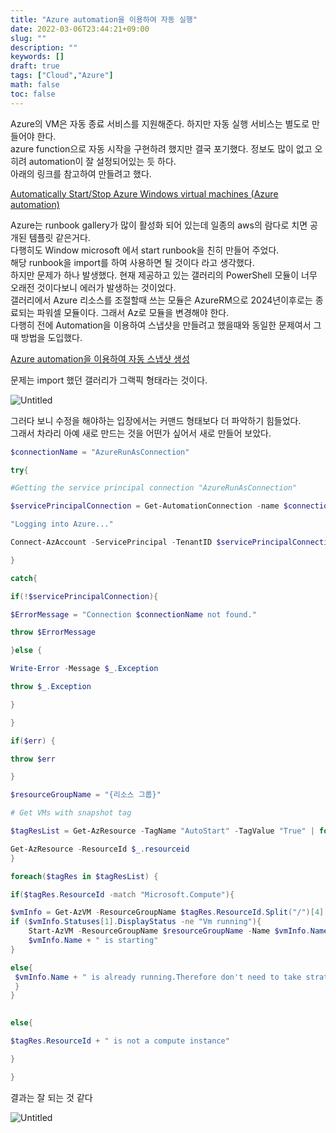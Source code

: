 ```yaml
---
title: "Azure automation을 이용하여 자동 실행"
date: 2022-03-06T23:44:21+09:00
slug: ""
description: ""
keywords: []
draft: true
tags: ["Cloud","Azure"]
math: false
toc: false
---
```


Azure의 VM은 자동 종료 서비스를 지원해준다. 하지만 자동 실행 서비스는 별도로 만들어야 한다.  
azure function으로 자동 시작을 구현하려 했지만 결국 포기했다.  정보도 많이 없고 오히려 automation이 잘 설정되어있는 듯 하다.  
아래의 링크를 참고하여 만들려고 했다.

[Automatically Start/Stop Azure Windows virtual machines (Azure automation)](https://izy.codes/azure-automation-virtual-machine-on-off-en/)

Azure는 runbook gallery가 많이 활성화 되어 있는데 일종의 aws의 람다로 치면 공개된 템플릿 같은거다.  
다행히도 Window microsoft 에서 start runbook을 친히 만들어 주었다.  
해당 runbook을 import를 하여 사용하면 될 것이다 라고 생각했다.  
하지만 문제가 하나 발생했다. 현재 제공하고 있는 갤러리의 PowerShell 모듈이 너무 오래전 것이다보니 에러가 발생하는 것이었다.  
갤러리에서 Azure 리소스를 조절할때 쓰는 모듈은 AzureRM으로 2024년이후로는 종료되는 파워셀 모듈이다. 그래서 Az로 모듈을 변경해야 한다.  
다행히 전에 Automation을 이용하여 스냅샷을 만들려고 했을때와 동일한 문제여서 그때 방법을 도입했다.  

[Azure automation을 이용하여 자동 스냅샷 생성](https://josephmjjo.github.io/blog/automation_snapshot/)

문제는 import 했던 갤러리가 그랙픽 형태라는 것이다. 

![Untitled](/img/automation_vmstart/Untitled.png)

그러다 보니 수정을 해야하는 입장에서는 커맨드 형태보다 더 파악하기 힘들었다.  
그래서 차라리 아예 새로 만드는 것을 어떤가 싶어서 새로 만들어 보았다.  

```powershell
$connectionName = "AzureRunAsConnection"

try{

#Getting the service principal connection "AzureRunAsConnection"

$servicePrincipalConnection = Get-AutomationConnection -name $connectionName

"Logging into Azure..."

Connect-AzAccount -ServicePrincipal -TenantID $servicePrincipalConnection.TenantID -ApplicationID $servicePrincipalConnection.ApplicationID -CertificateThumbprint $servicePrincipalConnection.CertificateThumbprint

}

catch{

if(!$servicePrincipalConnection){

$ErrorMessage = "Connection $connectionName not found."

throw $ErrorMessage

}else {

Write-Error -Message $_.Exception

throw $_.Exception

}

}

if($err) {

throw $err

}

$resourceGroupName = "{리소스 그룹}"

# Get VMs with snapshot tag

$tagResList = Get-AzResource -TagName "AutoStart" -TagValue "True" | foreach {

Get-AzResource -ResourceId $_.resourceid
}

foreach($tagRes in $tagResList) {

if($tagRes.ResourceId -match "Microsoft.Compute"){

$vmInfo = Get-AzVM -ResourceGroupName $tagRes.ResourceId.Split("/")[4] -Name $tagRes.ResourceId.Split("/")[8] -Status
if ($vmInfo.Statuses[1].DisplayStatus -ne "Vm running"){
	Start-AzVM -ResourceGroupName $resourceGroupName -Name $vmInfo.Name 
	$vmInfo.Name + " is starting"
}

else{
 $vmInfo.Name + " is already running.Therefore don't need to take strating"
 }
}
 

else{

$tagRes.ResourceId + " is not a compute instance"

}

}
```

결과는 잘 되는 것 같다

![Untitled](/img/automation_vmstart/Untitled%201.png)